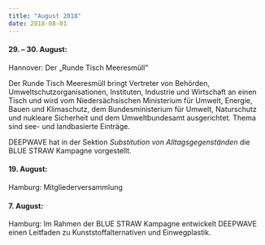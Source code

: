 ```yaml
---
title: "August 2018"
date: 2018-08-01
---
```


#### **29\. – 30. August:**

Hannover: Der „Runde Tisch Meeresmüll“

Der Runde Tisch Meeresmüll bringt Vertreter von Behörden, Umweltschutzorganisationen, Instituten, Industrie und Wirtschaft an einen Tisch und wird vom Niedersächsischen Ministerium für Umwelt, Energie, Bauen und Klimaschutz, dem Bundesministerium für Umwelt, Naturschutz und nukleare Sicherheit und dem Umweltbundesamt ausgerichtet. Thema sind see- und landbasierte Einträge.

DEEPWAVE hat in der Sektion _Substitution von Alltagsgegenständen_ die BLUE STRAW Kampagne vorgestellt.

#### **19\. August:**

Hamburg: Mitgliederversammlung

#### **7\. August:**

Hamburg: Im Rahmen der BLUE STRAW Kampagne entwickelt DEEPWAVE einen Leitfaden zu Kunststoffalternativen und Einwegplastik.

